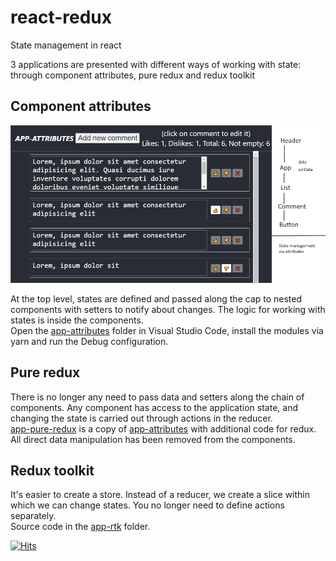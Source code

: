 # react-redux
State management in react

3 applications are presented with different ways of working with state: through component attributes, pure redux and redux toolkit

## Component attributes

![app](app.png)

At the top level, states are defined and passed along the cap to nested components with setters to notify about changes. The logic for working with states is inside the components.   
Open the [app-attributes](app-attributes) folder in Visual Studio Code, install the modules via yarn and run the Debug configuration.


## Pure redux

There is no longer any need to pass data and setters along the chain of components. Any component has access to the application state, and changing the state is carried out through actions in the reducer.   
[app-pure-redux](app-pure-redux) is a copy of [app-attributes](app-attributes) with additional code for redux. All direct data manipulation has been removed from the components.


## Redux toolkit

It's easier to create a store. Instead of a reducer, we create a slice within which we can change states. You no longer need to define actions separately.   
Source code in the [app-rtk](app-rtk) folder.

[![Hits](https://hits.seeyoufarm.com/api/count/incr/badge.svg?url=https%3A%2F%2Fgithub.com%2Fmiptleha%2Freact-redux&count_bg=%230C7DBD&title_bg=%23555555&icon=&icon_color=%23E7E7E7&title=hits&edge_flat=false)](https://hits.seeyoufarm.com)
